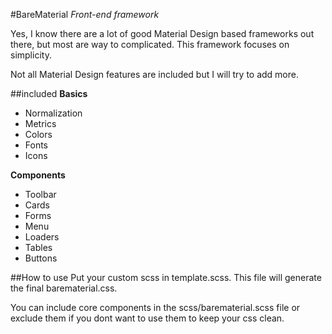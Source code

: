#BareMaterial
*Front-end framework*

Yes, I know there are a lot of good Material Design based frameworks out there, but most are way to complicated.
This framework focuses on simplicity. 

Not all Material Design features are included but I will try to add more.

##included
**Basics** 
- Normalization
- Metrics
- Colors
- Fonts
- Icons

**Components**
- Toolbar
- Cards
- Forms
- Menu
- Loaders
- Tables
- Buttons

##How to use
Put your custom scss in template.scss. This file will generate the final barematerial.css.

You can include core components in the scss/barematerial.scss file or exclude them if you dont want to use them to keep your css clean.
